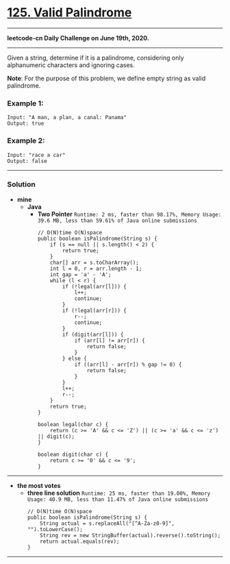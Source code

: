 # [125. Valid Palindrome](https://leetcode.com/problems/valid-palindrome/)

---

**leetcode-cn Daily Challenge on June 19th, 2020.**

---

Given a string, determine if it is a palindrome, considering only alphanumeric characters and ignoring cases.

**Note**: For the purpose of this problem, we define empty string as valid palindrome.

### Example 1:
```
Input: "A man, a plan, a canal: Panama"
Output: true
```

### Example 2:
```
Input: "race a car"
Output: false
```

---

### Solution
* **mine**
  * **Java**
    * **Two Pointer** `Runtime: 2 ms, faster than 98.17%, Memory Usage: 39.6 MB, less than 59.61% of Java online submissions`
      ```
      // O(N)time O(N)space
      public boolean isPalindrome(String s) {
          if (s == null || s.length() < 2) {
              return true;
          }
          char[] arr = s.toCharArray();
          int l = 0, r = arr.length - 1;
          int gap = 'a' - 'A';
          while (l < r) {
              if (!legal(arr[l])) {
                  l++;
                  continue;
              }
              if (!legal(arr[r])) {
                  r--;
                  continue;
              }
              if (digit(arr[l])) {
                  if (arr[l] != arr[r]) {
                      return false;
                  }
              } else {
                  if ((arr[l] - arr[r]) % gap != 0) {
                      return false;
                  }
              }
              l++;
              r--;
          }
          return true;
      }

      boolean legal(char c) {
          return (c >= 'A' && c <= 'Z') || (c >= 'a' && c <= 'z') || digit(c);
      }

      boolean digit(char c) {
          return c >= '0' && c <= '9';
      }
      ```
  
  
---

* **the most votes**  
  * **three line solution** `Runtime: 25 ms, faster than 19.00%, Memory Usage: 40.9 MB, less than 11.47% of Java online submissions`
    ```
    // O(N)time O(N)space
    public boolean isPalindrome(String s) {
        String actual = s.replaceAll("[^A-Za-z0-9]", "").toLowerCase();
        String rev = new StringBuffer(actual).reverse().toString();
        return actual.equals(rev);
    }
    ```



---
